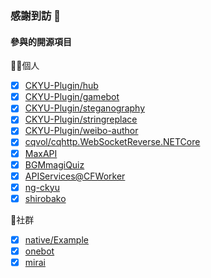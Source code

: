 ### 感謝到訪 🌱

#### 參與的開源項目

👨‍💼個人

- [x] [CKYU-Plugin/hub](https://github.com/CKYU-Plugin/hub)
- [x] [CKYU-Plugin/gamebot](https://github.com/CKYU-Plugin/gamebot)
- [x] [CKYU-Plugin/steganography](https://github.com/CKYU-Plugin/steganography)
- [x] [CKYU-Plugin/stringreplace](https://github.com/CKYU-Plugin/stringreplace)
- [x] [CKYU-Plugin/weibo-author](https://github.com/CKYU-Plugin/weibo-author)
- [x] [cqvol/cqhttp.WebSocketReverse.NETCore](https://github.com/cqvol/cqhttp.WebSocketReverse.NETCore)
- [x] [MaxAPI](https://github.com/torokoe/MaxAPI)
- [x] [BGMmagiQuiz](https://github.com/torokoe/BGMmagiQuiz)
- [x] [APIServices@CFWorker](https://github.com/torokoe/cf-apis)
- [x] [ng-ckyu](https://github.com/torokoe/ng-ckyu)
- [x] [shirobako](https://github.com/Cmnt-Ds/shirobako)

👯社群

- [x] [native/Example](https://github.com/Jie2GG/Native.Framework/tree/Example)
- [x] [onebot](https://github.com/howmanybots/onebot)
- [x] [mirai](https://github.com/mamoe/mirai)